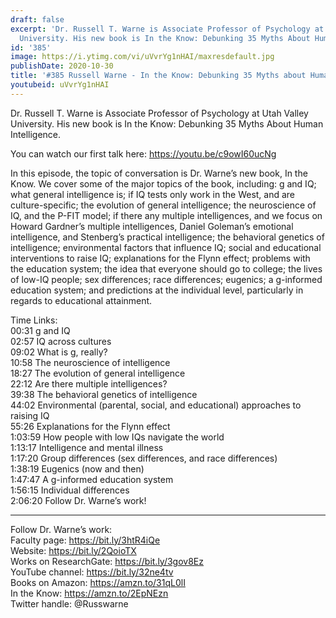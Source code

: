 ```yaml
---
draft: false
excerpt: 'Dr. Russell T. Warne is Associate Professor of Psychology at Utah Valley
  University. His new book is In the Know: Debunking 35 Myths About Human Intelligence.'
id: '385'
image: https://i.ytimg.com/vi/uVvrYg1nHAI/maxresdefault.jpg
publishDate: 2020-10-30
title: '#385 Russell Warne - In the Know: Debunking 35 Myths about Human Intelligence'
youtubeid: uVvrYg1nHAI
---
```

<div class="timelinks">

Dr. Russell T. Warne is Associate Professor of Psychology at Utah Valley University. His new book is In the Know: Debunking 35 Myths About Human Intelligence.

You can watch our first talk here: https://youtu.be/c9owI60ucNg

In this episode, the topic of conversation is Dr. Warne’s new book, In the Know. We cover some of the major topics of the book, including: g and IQ; what general intelligence is; if IQ tests only work in the West, and are culture-specific; the evolution of general intelligence; the neuroscience of IQ, and the P-FIT model; if there any multiple intelligences, and we focus on Howard Gardner’s multiple intelligences, Daniel Goleman’s emotional intelligence, and Stenberg’s practical intelligence; the behavioral genetics of intelligence; environmental factors that influence IQ; social and educational interventions to raise IQ; explanations for the Flynn effect; problems with the education system; the idea that everyone should go to college; the lives of low-IQ people; sex differences; race differences; eugenics; a g-informed education system; and predictions at the individual level, particularly in regards to educational attainment.

Time Links:  
<time>00:31</time> g and IQ  
<time>02:57</time> IQ across cultures  
<time>09:02</time> What is g, really?  
<time>10:58</time> The neuroscience of intelligence  
<time>18:27</time> The evolution of general intelligence  
<time>22:12</time> Are there multiple intelligences?  
<time>39:38</time> The behavioral genetics of intelligence  
<time>44:02</time> Environmental (parental, social, and educational) approaches to raising IQ  
<time>55:26</time> Explanations for the Flynn effect  
<time>1:03:59</time> How people with low IQs navigate the world  
<time>1:13:17</time> Intelligence and mental illness  
<time>1:17:20</time> Group differences (sex differences, and race differences)  
<time>1:38:19</time> Eugenics (now and then)  
<time>1:47:47</time> A g-informed education system  
<time>1:56:15</time> Individual differences  
<time>2:06:20</time> Follow Dr. Warne’s work!

---

Follow Dr. Warne’s work:  
Faculty page: https://bit.ly/3htR4iQe  
Website: https://bit.ly/2QoioTX  
Works on ResearchGate: https://bit.ly/3gov8Ez  
YouTube channel: https://bit.ly/32ne4tv  
Books on Amazon: https://amzn.to/31qL0lI  
In the Know: https://amzn.to/2EpNEzn  
Twitter handle: @Russwarne
</div>

